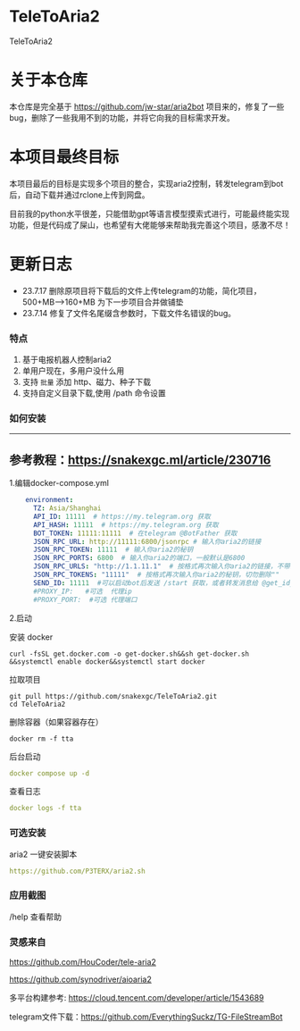 # TeleToAria2

TeleToAria2

# 关于本仓库

本仓库是完全基于 https://github.com/jw-star/aria2bot 项目来的，修复了一些bug，删除了一些我用不到的功能，并将它向我的目标需求开发。

# 本项目最终目标
本项目最后的目标是实现多个项目的整合，实现aria2控制，转发telegram到bot后，自动下载并通过rclone上传到网盘。 

目前我的python水平很差，只能借助gpt等语言模型摸索式进行，可能最终能实现功能，但是代码成了屎山，也希望有大佬能够来帮助我完善这个项目，感激不尽！ 

# 更新日志
- 23.7.17 删除原项目将下载后的文件上传telegram的功能，简化项目，500+MB-->160+MB 为下一步项目合并做铺垫
- 23.7.14 修复了文件名尾缀含参数时，下载文件名错误的bug。

### 特点

1. 基于电报机器人控制aria2
2. 单用户现在，多用户没什么用
3. 支持 `批量` 添加 http、磁力、种子下载
4. 支持自定义目录下载,使用 /path 命令设置


### 如何安装

---
参考教程：https://snakexgc.ml/article/230716
---


1.编辑docker-compose.yml

```yaml
    environment:
      TZ: Asia/Shanghai
      API_ID: 11111  # https://my.telegram.org 获取
      API_HASH: 11111  # https://my.telegram.org 获取
      BOT_TOKEN: 11111:11111  # 在telegram @BotFather 获取
      JSON_RPC_URL: http://11111:6800/jsonrpc # 输入你aria2的链接
      JSON_RPC_TOKEN: 11111  # 输入你aria2的秘钥
      JSON_RPC_PORTS: 6800  # 输入你aria2的端口，一般默认是6800
      JSON_RPC_URLS: "http://1.1.11.1"  # 按格式再次输入你aria2的链接，不带端口，切勿删除""
      JSON_RPC_TOKENS: "11111"  # 按格式再次输入你aria2的秘钥，切勿删除""
      SEND_ID: 11111  #可以启动bot后发送 /start 获取，或者转发消息给 @get_id_bot 
      #PROXY_IP:   #可选  代理ip
      #PROXY_PORT:  #可选 代理端口

```

2.启动


安装 docker

```
curl -fsSL get.docker.com -o get-docker.sh&&sh get-docker.sh &&systemctl enable docker&&systemctl start docker
```


拉取项目

```
git pull https://github.com/snakexgc/TeleToAria2.git
cd TeleToAria2
```

删除容器（如果容器存在）
```
docker rm -f tta
```

后台启动
```yaml
docker compose up -d
```

查看日志

```yaml
docker logs -f tta
```

### 可选安装

aria2 一键安装脚本

```yaml
https://github.com/P3TERX/aria2.sh
```

### 应用截图

/help  查看帮助

### 灵感来自

https://github.com/HouCoder/tele-aria2

https://github.com/synodriver/aioaria2

多平台构建参考: https://cloud.tencent.com/developer/article/1543689

telegram文件下载：https://github.com/EverythingSuckz/TG-FileStreamBot


